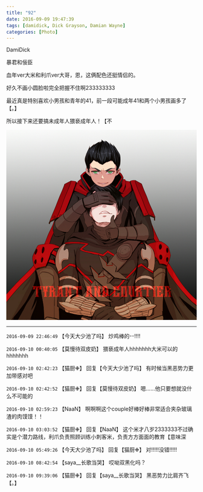 ```yaml
---
title: "92"
date: 2016-09-09 19:47:39
tags: [damidick, Dick Grayson, Damian Wayne]
categories: [Photo]
---
```


<p>DamiDick</p> 
<p>暴君和佞臣</p> 
<p>血年ver大米和利爪ver大哥，恩，这俩配色还挺情侣的。</p> 
<p>好久不画小圆脸啦完全把握不住啊233333333</p> 
<p>最近真是特别喜欢小男孩和青年的41，前一段可能成年41和两个小男孩画多了【。】</p> 
<p>所以接下来还要搞未成年人猥亵成年人！【不</p>

![](https://raw.githubusercontent.com/alicewish/meowchain247/master/img_cVZNdzJtQk9JV2ZUK2dNR1JheTN0NE9FTzA3S0ZQRUhFbHZRSk01MTFUNWExcEZQVU96KzBnPT0.jpg)

---

`2016-09-09 22:46:49` 【今天大少池了吗】 炒鸡棒的--!!!!

`2016-09-10 00:40:05` 【莫慢待双皮奶】 猥亵成年人hhhhhhh大米可以的hhhhhhh

`2016-09-10 02:42:23` 【猫厨✙】 回复【今天大少池了吗】 有时候当黑恶势力更加带感对吧

`2016-09-10 02:42:52` 【猫厨✙】 回复【莫慢待双皮奶】 嗯……他只要想就没什么不可能的

`2016-09-10 02:59:23` 【NaaN】 啊啊啊这个couple好棒好棒非常适合夹杂玻璃渣的肉馍馍！！

`2016-09-10 03:03:52` 【猫厨✙】 回复【NaaN】 这个米才八岁2333333不过确实是个潜力路线，利爪负责照顾训练小刺客米，负责方方面面的教育【意味深

`2016-09-10 05:49:26` 【今天大少池了吗】 回复【猫厨✙】 对!!!!!没错!!!!!

`2016-09-10 08:42:54` 【saya\_\_长歌当哭】 哎呦双黑化吗？

`2016-09-10 09:39:06` 【猫厨✙】 回复【saya\_\_长歌当哭】 黑恶势力比肩齐飞【。】
